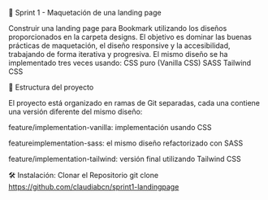 🚧 Sprint 1 - Maquetación de una landing page

Construir una landing page para Bookmark utilizando los diseños proporcionados en la carpeta designs. 
El objetivo es dominar las buenas prácticas de maquetación, el diseño responsive y la accesibilidad, trabajando de forma iterativa y progresiva. 
El mismo diseño se ha implementado tres veces usando: CSS puro (Vanilla CSS) SASS Tailwind CSS

🧩 Estructura del proyecto

El proyecto está organizado en ramas de Git separadas, cada una contiene una versión diferente del mismo diseño:

  feature/implementation-vanilla: implementación usando CSS
  
  featureimplementation-sass: el mismo diseño refactorizado con SASS
  
  feature/implementation-tailwind: versión final utilizando Tailwind CSS

🛠 Instalación:
Clonar el Repositorio
git clone https://github.com/claudiabcn/sprint1-landingpage
